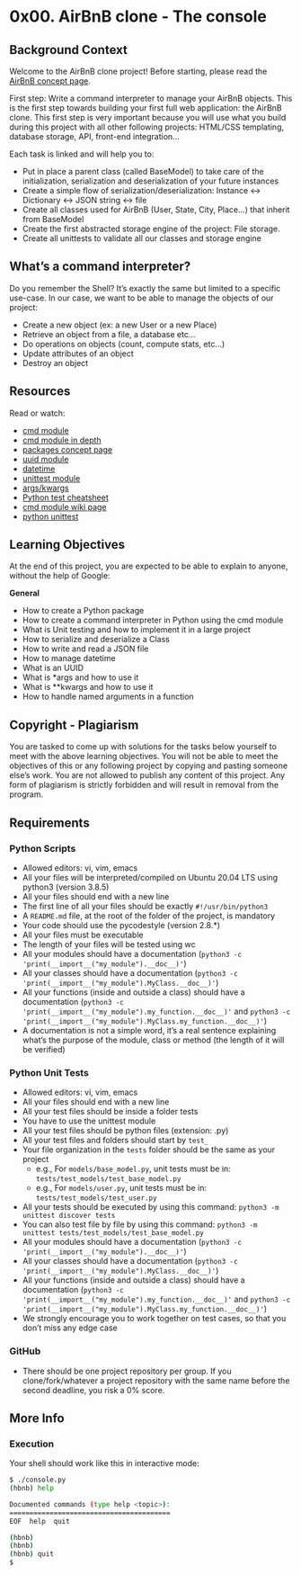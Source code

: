 # 0x00. AirBnB clone - The console

## Background Context

Welcome to the AirBnB clone project! Before starting, please read the [AirBnB concept page](link-to-concept-page).

First step: Write a command interpreter to manage your AirBnB objects. This is the first step towards building your first full web application: the AirBnB clone. This first step is very important because you will use what you build during this project with all other following projects: HTML/CSS templating, database storage, API, front-end integration…

Each task is linked and will help you to:

- Put in place a parent class (called BaseModel) to take care of the initialization, serialization and deserialization of your future instances
- Create a simple flow of serialization/deserialization: Instance <-> Dictionary <-> JSON string <-> file
- Create all classes used for AirBnB (User, State, City, Place…) that inherit from BaseModel
- Create the first abstracted storage engine of the project: File storage.
- Create all unittests to validate all our classes and storage engine

## What’s a command interpreter?

Do you remember the Shell? It’s exactly the same but limited to a specific use-case. In our case, we want to be able to manage the objects of our project:

- Create a new object (ex: a new User or a new Place)
- Retrieve an object from a file, a database etc…
- Do operations on objects (count, compute stats, etc…)
- Update attributes of an object
- Destroy an object

## Resources

Read or watch:
- [cmd module](link-to-cmd-module)
- [cmd module in depth](link-to-cmd-in-depth)
- [packages concept page](link-to-packages-concept)
- [uuid module](link-to-uuid-module)
- [datetime](link-to-datetime)
- [unittest module](link-to-unittest)
- [args/kwargs](link-to-args-kwargs)
- [Python test cheatsheet](link-to-test-cheatsheet)
- [cmd module wiki page](link-to-cmd-wiki)
- [python unittest](link-to-python-unittest)

## Learning Objectives

At the end of this project, you are expected to be able to explain to anyone, without the help of Google:

**General**
- How to create a Python package
- How to create a command interpreter in Python using the cmd module
- What is Unit testing and how to implement it in a large project
- How to serialize and deserialize a Class
- How to write and read a JSON file
- How to manage datetime
- What is an UUID
- What is *args and how to use it
- What is **kwargs and how to use it
- How to handle named arguments in a function

## Copyright - Plagiarism

You are tasked to come up with solutions for the tasks below yourself to meet with the above learning objectives. You will not be able to meet the objectives of this or any following project by copying and pasting someone else’s work. You are not allowed to publish any content of this project. Any form of plagiarism is strictly forbidden and will result in removal from the program.

## Requirements

### Python Scripts

- Allowed editors: vi, vim, emacs
- All your files will be interpreted/compiled on Ubuntu 20.04 LTS using python3 (version 3.8.5)
- All your files should end with a new line
- The first line of all your files should be exactly `#!/usr/bin/python3`
- A `README.md` file, at the root of the folder of the project, is mandatory
- Your code should use the pycodestyle (version 2.8.*)
- All your files must be executable
- The length of your files will be tested using wc
- All your modules should have a documentation (`python3 -c 'print(__import__("my_module").__doc__)'`)
- All your classes should have a documentation (`python3 -c 'print(__import__("my_module").MyClass.__doc__)'`)
- All your functions (inside and outside a class) should have a documentation (`python3 -c 'print(__import__("my_module").my_function.__doc__)'` and `python3 -c 'print(__import__("my_module").MyClass.my_function.__doc__)'`)
- A documentation is not a simple word, it’s a real sentence explaining what’s the purpose of the module, class or method (the length of it will be verified)

### Python Unit Tests

- Allowed editors: vi, vim, emacs
- All your files should end with a new line
- All your test files should be inside a folder tests
- You have to use the unittest module
- All your test files should be python files (extension: .py)
- All your test files and folders should start by `test_`
- Your file organization in the `tests` folder should be the same as your project
  - e.g., For `models/base_model.py`, unit tests must be in: `tests/test_models/test_base_model.py`
  - e.g., For `models/user.py`, unit tests must be in: `tests/test_models/test_user.py`
- All your tests should be executed by using this command: `python3 -m unittest discover tests`
- You can also test file by file by using this command: `python3 -m unittest tests/test_models/test_base_model.py`
- All your modules should have a documentation (`python3 -c 'print(__import__("my_module").__doc__)'`)
- All your classes should have a documentation (`python3 -c 'print(__import__("my_module").MyClass.__doc__)'`)
- All your functions (inside and outside a class) should have a documentation (`python3 -c 'print(__import__("my_module").my_function.__doc__)'` and `python3 -c 'print(__import__("my_module").MyClass.my_function.__doc__)'`)
- We strongly encourage you to work together on test cases, so that you don’t miss any edge case

### GitHub

- There should be one project repository per group. If you clone/fork/whatever a project repository with the same name before the second deadline, you risk a 0% score.

## More Info

### Execution

Your shell should work like this in interactive mode:

```bash
$ ./console.py
(hbnb) help

Documented commands (type help <topic>):
========================================
EOF  help  quit

(hbnb) 
(hbnb) 
(hbnb) quit
$

